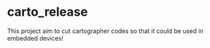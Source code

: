 # carto_release
This project aim to cut cartographer codes so that it could be used in embedded devices!